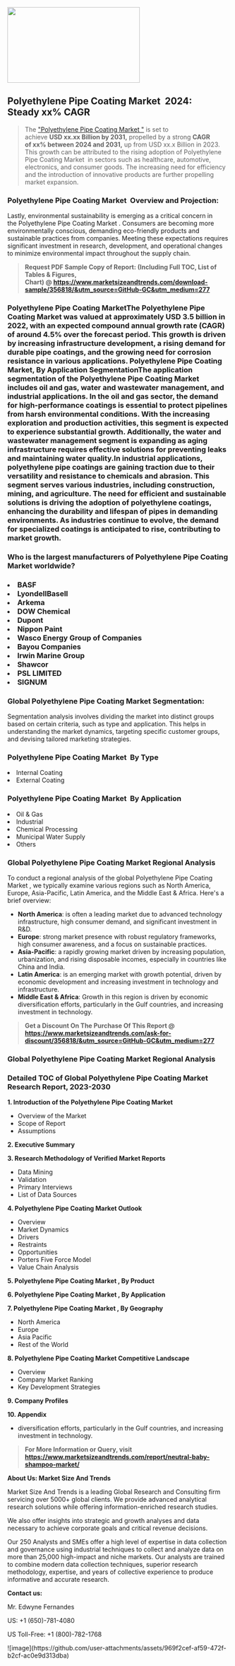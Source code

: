 <p><img class="alignnone size-medium wp-image-20088" src="https://ffe5etoiles.com/wp-content/uploads/2024/12/MST1-300x171.png" alt="" width="300" height="171" /></p><h2 id="ember46" class="ember-view reader-text-block__heading-2">Polyethylene Pipe Coating Market &nbsp;2024: Steady&nbsp;xx% CAGR</h2><blockquote id="ember47" class="ember-view reader-text-block__blockquote">The&nbsp;<a class="app-aware-link " href="https://www.marketsizeandtrends.com/download-sample/356818/&utm_source=GitHub-GC&utm_medium=277" target="_blank" data-test-app-aware-link="">"Polyethylene Pipe Coating Market "</a>&nbsp;is set to achieve&nbsp;<strong>USD&nbsp;xx.xx&nbsp;Billion by 2031,</strong>&nbsp;propelled by a strong&nbsp;<strong>CAGR of&nbsp;xx% between 2024 and 2031,</strong>&nbsp;up from USD xx.x Billion in 2023. This growth can be attributed to the rising adoption of&nbsp;Polyethylene Pipe Coating Market &nbsp;in sectors such as healthcare, automotive, electronics, and consumer goods. The increasing need for efficiency and the introduction of innovative products are further propelling market expansion.</blockquote><h3 id="ember48" class="ember-view reader-text-block__heading-3">Polyethylene Pipe Coating Market &nbsp;Overview and Projection:</h3><p id="ember49" class="ember-view reader-text-block__paragraph">Lastly, environmental sustainability is emerging as a critical concern in the&nbsp;Polyethylene Pipe Coating Market . Consumers are becoming more environmentally conscious, demanding eco-friendly products and sustainable practices from companies. Meeting these expectations requires significant investment in research, development, and operational changes to minimize environmental impact throughout the supply chain.</p><blockquote id="ember50" class="ember-view reader-text-block__blockquote"><strong>Request PDF Sample Copy of Report: (Including Full TOC, List of Tables &amp; Figures, Chart)&nbsp;@&nbsp;<strong><a href="https://www.marketsizeandtrends.com/download-sample/356818/&utm_source=GitHub-GC&utm_medium=277" target="_blank">https://www.marketsizeandtrends.com/download-sample/356818/&utm_source=GitHub-GC&utm_medium=277</a></strong></strong></blockquote><h3 class="">  Polyethylene Pipe Coating MarketThe Polyethylene Pipe Coating Market was valued at approximately USD 3.5 billion in 2022, with an expected compound annual growth rate (CAGR) of around 4.5% over the forecast period. This growth is driven by increasing infrastructure development, a rising demand for durable pipe coatings, and the growing need for corrosion resistance in various applications. Polyethylene Pipe Coating Market, By Application SegmentationThe application segmentation of the Polyethylene Pipe Coating Market includes oil and gas, water and wastewater management, and industrial applications. In the oil and gas sector, the demand for high-performance coatings is essential to protect pipelines from harsh environmental conditions. With the increasing exploration and production activities, this segment is expected to experience substantial growth. Additionally, the water and wastewater management segment is expanding as aging infrastructure requires effective solutions for preventing leaks and maintaining water quality.In industrial applications, polyethylene pipe coatings are gaining traction due to their versatility and resistance to chemicals and abrasion. This segment serves various industries, including construction, mining, and agriculture. The need for efficient and sustainable solutions is driving the adoption of polyethylene coatings, enhancing the durability and lifespan of pipes in demanding environments. As industries continue to evolve, the demand for specialized coatings is anticipated to rise, contributing to market growth.</h3><h3 id="" class="">Who is the largest manufacturers of&nbsp;Polyethylene Pipe Coating Market  worldwide?</h3><h3 class=""></Li><Li>BASF</Li><Li> LyondellBasell</Li><Li> Arkema</Li><Li> DOW Chemical</Li><Li> Dupont</Li><Li> Nippon Paint</Li><Li> Wasco Energy Group of Companies</Li><Li> Bayou Companies</Li><Li> Irwin Marine Group</Li><Li> Shawcor</Li><Li> PSL LIMITED</Li><Li> SIGNUM</h3><h3 id="ember53" class="ember-view reader-text-block__heading-3">Global&nbsp;Polyethylene Pipe Coating Market  Segmentation:</h3><p id="ember54" class="ember-view reader-text-block__paragraph">Segmentation analysis involves dividing the market into distinct groups based on certain criteria, such as type and application. This helps in understanding the market dynamics, targeting specific customer groups, and devising tailored marketing strategies.</p><h3 id="" class="">Polyethylene Pipe Coating Market &nbsp;By Type</h3><p></Li><Li>Internal Coating</Li><Li> External Coating</p><h3 id="" class="">Polyethylene Pipe Coating Market &nbsp;By Application</h3><p class=""></Li><Li>Oil & Gas</Li><Li> Industrial</Li><Li> Chemical Processing</Li><Li> Municipal Water Supply</Li><Li> Others</p><h3 id="ember62" class="ember-view reader-text-block__heading-3">Global Polyethylene Pipe Coating Market  Regional Analysis</h3><p id="ember63" class="ember-view reader-text-block__paragraph">To conduct a regional analysis of the global Polyethylene Pipe Coating Market , we typically examine various regions such as North America, Europe, Asia-Pacific, Latin America, and the Middle East &amp; Africa. Here's a brief overview:</p><ul><li><strong>North America</strong>: is often a leading market due to advanced technology infrastructure, high consumer demand, and significant investment in R&amp;D.</li><li><strong>Europe</strong>: strong market presence with robust regulatory frameworks, high consumer awareness, and a focus on sustainable practices.</li><li><strong>Asia-Pacific</strong>: a rapidly growing market driven by increasing population, urbanization, and rising disposable incomes, especially in countries like China and India.</li><li><strong>Latin America</strong>: is an emerging market with growth potential, driven by economic development and increasing investment in technology and infrastructure.</li><li><strong>Middle East &amp; Africa</strong>: Growth in this region is driven by economic diversification efforts, particularly in the Gulf countries, and increasing investment in technology.</li></ul><blockquote id="ember61" class="ember-view reader-text-block__blockquote"><strong>Get a Discount On The Purchase Of This Report @ <strong><a href="https://html-cleaner.com/" target="">https://www.marketsizeandtrends.com/ask-for-discount/356818/&utm_source=GitHub-GC&utm_medium=277</a></strong></strong></blockquote><h3 id="ember62" class="ember-view reader-text-block__heading-3">Global Polyethylene Pipe Coating Market  Regional Analysis</h3><h3 id="" class="">Detailed TOC of Global Polyethylene Pipe Coating Market  Research Report, 2023-2030</h3><p id="" class=""><strong>1. Introduction of the Polyethylene Pipe Coating Market </strong></p><ul><li>Overview of the Market</li><li>Scope of Report</li><li>Assumptions</li></ul><p id="" class=""><strong>2. Executive Summary</strong></p><p id="" class=""><strong>3. Research Methodology of Verified Market Reports</strong></p><ul><li>Data Mining</li><li>Validation</li><li>Primary Interviews</li><li>List of Data Sources</li></ul><p id="" class=""><strong>4. Polyethylene Pipe Coating Market  Outlook</strong></p><ul><li>Overview</li><li>Market Dynamics</li><li>Drivers</li><li>Restraints</li><li>Opportunities</li><li>Porters Five Force Model</li><li>Value Chain Analysis</li></ul><p id="" class=""><strong>5. Polyethylene Pipe Coating Market , By Product</strong></p><p id="" class=""><strong>6. Polyethylene Pipe Coating Market , By Application</strong></p><p id="" class=""><strong>7. Polyethylene Pipe Coating Market , By Geography</strong></p><ul><li>North America</li><li>Europe</li><li>Asia Pacific</li><li>Rest of the World</li></ul><p id="" class=""><strong>8. Polyethylene Pipe Coating Market  Competitive Landscape</strong></p><ul><li>Overview</li><li>Company Market Ranking</li><li>Key Development Strategies</li></ul><p id="" class=""><strong>9. Company Profiles</strong></p><p id="" class=""><strong>10. Appendix</strong></p><ul><li>diversification efforts, particularly in the Gulf countries, and increasing investment in technology.</li></ul><blockquote id="ember65" class="ember-view reader-text-block__blockquote"><strong>For More Information or Query, visit <strong><strong><a href="https://html-cleaner.com/" target="">https://www.marketsizeandtrends.com/report/neutral-baby-shampoo-market/</a></strong></strong></strong></blockquote><p id="" class=""><strong>About Us: Market Size And Trends</strong></p><p id="" class="">Market Size And Trends is a leading Global Research and Consulting firm servicing over 5000+ global clients. We provide advanced analytical research solutions while offering information-enriched research studies.</p><p id="" class="">We also offer insights into strategic and growth analyses and data necessary to achieve corporate goals and critical revenue decisions.</p><p id="" class="">Our 250 Analysts and SMEs offer a high level of expertise in data collection and governance using industrial techniques to collect and analyze data on more than 25,000 high-impact and niche markets. Our analysts are trained to combine modern data collection techniques, superior research methodology, expertise, and years of collective experience to produce informative and accurate research.</p><p id="" class=""><strong>Contact us:</strong></p><p id="" class="">Mr. Edwyne Fernandes</p><p id="" class="">US: +1 (650)-781-4080</p><p id="" class="">US Toll-Free: +1 (800)-782-1768</p>
![image](https://github.com/user-attachments/assets/969f2cef-af59-472f-b2cf-ac0e9d313dba)

